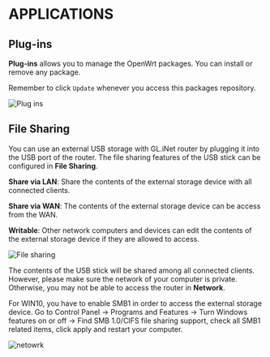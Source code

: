 # APPLICATIONS



## Plug-ins

**Plug-ins** allows you to manage the OpenWrt packages. You can install or remove any package. 

Remember to click `Update` whenever you access this packages repository.

![Plug ins](https://static.gl-inet.com/docs/en/3/setup/mini_router/applications/plug-ins.jpg)



## File Sharing

You can use an external USB storage with GL.iNet router by plugging it into the USB port of the router. The file sharing features of the USB stick can be configured in **File Sharing**.

**Share via LAN**: Share the contents of the external storage device with all connected clients.

**Share via WAN**: The contents of the external storage device can be access from the WAN.

**Writable**: Other network computers and devices can edit the contents of the external storage device if they are allowed to access.

![File sharing](https://static.gl-inet.com/docs/en/3/setup/mini_router/applications/file_sharing.jpg)



The contents of the USB stick will be shared among all connected clients. However, please make sure the network of your computer is private. Otherwise, you may not be able to access the router in **Network**.

For WIN10, you have to enable SMB1 in order to access the external storage device. Go to Control Panel -> Programs and Features -> Turn Windows features on or off -> Find SMB 1.0/CIFS file sharing support, check all SMB1 related items, click apply and restart your computer.

![netowrk](https://static.gl-inet.com/docs/en/3/setup/mini_router/applications/network.jpg)